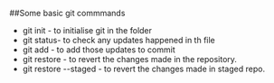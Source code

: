 ##Some basic git commmands

* git init - to initialise git in the folder
* git status- to check any updates happened in th file
* git add - to add those updates to commit
* git restore - to revert the changes made in the repository.
* git restore --staged - to revert the changes made in staged repo.

